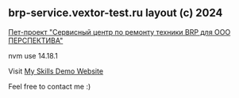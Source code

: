 ## brp-service.vextor-test.ru layout (c) 2024

[Пет-проект "Сервисный центр по ремонту техники BRP для ООО ПЕРСПЕКТИВА"](https://brp-service-test.vextor.ru)

nvm use 14.18.1

Visit [My Skills Demo Website](https://vbstarterkit.vextor.ru/)

Feel free to contact me :)